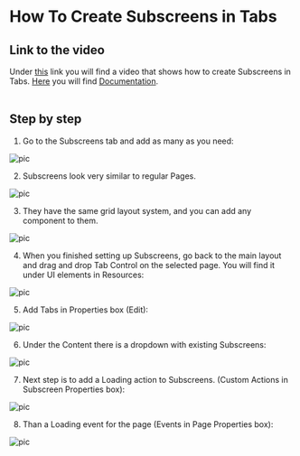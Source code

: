 
# How To Create Subscreens in Tabs

## Link to the video

Under [this](https://profitbasedocs.blob.core.windows.net/videos/Workbook%20-%20Sub%20Screens%20in%20Tabs.mp4) link you will find a video that shows how to create Subscreens in Tabs. [Here](../subscreens.md) you will find [Documentation](../subscreens.md).
<br/>
<br/>

## Step by step


1. Go to the Subscreens tab and add as many as you need:

![pic](https://profitbasedocs.blob.core.windows.net/images/HTsubS%20(1).png)

2. Subscreens look very similar to regular Pages. 

![pic](https://profitbasedocs.blob.core.windows.net/images/HTsubS%20(2).png)

3. They have the same grid layout system, and you can add any component to them.
   
![pic](https://profitbasedocs.blob.core.windows.net/images/HTsubS%20(3).png)

4. When you finished setting up Subscreens, go back to the main layout and drag and drop Tab Control on the selected page. You will find it under UI elements in Resources:

![pic](https://profitbasedocs.blob.core.windows.net/images/HTsubS%20(4).png)

5. Add Tabs in Properties box (Edit):

![pic](https://profitbasedocs.blob.core.windows.net/images/HTsubS%20(5).png)

6. Under the Content there is a dropdown with existing Subscreens:

![pic](https://profitbasedocs.blob.core.windows.net/images/HTsubS%20(6).png)

7. Next step is to add a Loading action to Subscreens. (Custom Actions in Subscreen Properties box):

![pic](https://profitbasedocs.blob.core.windows.net/images/HTsubS%20(7).png)

8. Than a Loading event for the page (Events in Page Properties box):

![pic](https://profitbasedocs.blob.core.windows.net/images/HTsubS%20(9).png)